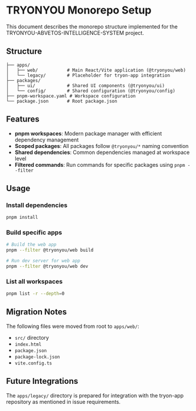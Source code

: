 # TRYONYOU Monorepo Setup

This document describes the monorepo structure implemented for the TRYONYOU-ABVETOS-INTELLIGENCE-SYSTEM project.

## Structure

```
├── apps/
│   ├── web/           # Main React/Vite application (@tryonyou/web)
│   └── legacy/        # Placeholder for tryon-app integration
├── packages/
│   ├── ui/            # Shared UI components (@tryonyou/ui)
│   └── config/        # Shared configuration (@tryonyou/config)
├── pnpm-workspace.yaml # Workspace configuration
└── package.json       # Root package.json
```

## Features

- **pnpm workspaces**: Modern package manager with efficient dependency management
- **Scoped packages**: All packages follow `@tryonyou/*` naming convention
- **Shared dependencies**: Common dependencies managed at workspace level
- **Filtered commands**: Run commands for specific packages using `pnpm --filter`

## Usage

### Install dependencies
```bash
pnpm install
```

### Build specific apps
```bash
# Build the web app
pnpm --filter @tryonyou/web build

# Run dev server for web app
pnpm --filter @tryonyou/web dev
```

### List all workspaces
```bash
pnpm list -r --depth=0
```

## Migration Notes

The following files were moved from root to `apps/web/`:
- `src/` directory
- `index.html`
- `package.json`
- `package-lock.json`
- `vite.config.ts`

## Future Integrations

The `apps/legacy/` directory is prepared for integration with the tryon-app repository as mentioned in issue requirements.